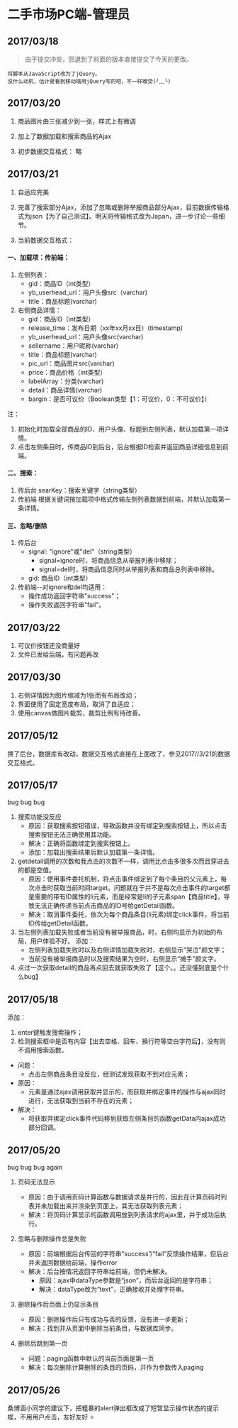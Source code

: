 # 二手市场PC端-管理员

## 2017/03/18
>由于提交冲突，回退到了前面的版本直接提交了今天的更改。

	将脚本从JavaScript改为了jQuery。
	没什么动机，估计是看到移动端用jQuery写的吧，不一样难受(╯﹏╰)


## 2017/03/20
1. 商品图片由三张减少到一张，样式上有微调

2. 加上了数据加载和搜索商品的Ajax

3. 初步数据交互格式：
略　　　

## 2017/03/21
1. 自适应完美

2. 完善了搜索部分Ajax，添加了忽略或删除举报商品部分Ajax，目前数据传输格式为json【为了自己测试】。明天将传输格式改为Japan，进一步讨论一些细节。

3. 当前数据交互格式：

#### 一、加载项：传前端：
1. 左侧列表：
	- gid：商品ID（int类型）
	- yb_userhead_url：用户头像src（varchar)
	- title：商品标题(varchar)
	　　
2. 右侧商品详情：
	- gid：商品ID（int类型）
	- release_time：发布日期（xx年xx月xx日）(timestamp)
	- yb_userhead_url：用户头像src(varchar)
	- sellername：用户昵称(varchar)
	- title：商品标题(varchar)
	- pic_url：商品图片src(varchar)
	- price：商品价格（int类型）
	- labelArray：分类(varchar)
	- detail：商品详情(varchar)
	- bargin：是否可议价（Boolean类型【1：可议价，0：不可议价】）
 
注：
1. 初始化时加载全部商品的ID、用户头像、标题到左侧列表，默认加载第一项详情。
2. 点击左侧条目时，传商品ID到后台，后台根据ID检索并返回商品详细信息到前端。
	　　
#### 二、搜索：
1. 传后台
	searKey：搜索关键字（string类型）
2. 传前端
	根据关键词按加载项中格式传输左侧列表数据到前端，并默认加载第一条详情。

#### 三、忽略/删除
1. 传后台
	+ signal:  "ignore"或"del"（string类型）
		+ signal=ignore时，将商品信息从举报列表中移除；
		+ signal=del时，将商品信息同时从举报列表和商品总列表中移除。
	+ gid: 商品ID（int类型）
	　　　
2. 传前端--对ignore和del均适用：
	+ 操作成功返回字符串"success"；
	+ 操作失败返回字符串"fail"。
　　　
## 2017/03/22
1. 可议价按钮还没商量好
2. 文件已发给后端，有问题再改

## 2017/03/30
1. 右侧详情因为图片缩减为1张而有布局改动；
2. 界面使用了固定宽度布局，取消了自适应；
3. 使用canvas做图片裁剪，裁剪比例有待改善。

## 2017/05/12
换了后台，数据库有改动，数据交互格式直接在上面改了，参见2017//3/21的数据交互格式。

## 2017/05/17
bug bug bug
1. 搜索功能没反应
	- 原因：获取搜索按钮错误，导致函数并没有绑定到搜索按钮上，所以点击搜索按钮无法正确使用其功能。
	- 解决：正确将函数绑定到搜索按钮上。
	- 添加：加载出搜索结果后默认加载第一条详情。
2. getdetail调用的次数和我点击的次数不一样，调用比点击多很多次而且穿进去的都是空值。
	- 原因：使用事件委托机制，将点击事件绑定到了每个条目的父元素上，每次点击时获取当前时间target。问题就在于并不是每次点击事件的target都是需要的带有ID属性的li元素，而是经常是li的子元素span【商品title】，导致无法正确传递当前点击商品的ID号给getDetail函数。
	- 解决：取消事件委托，依次为每个商品条目(li元素)绑定click事件，将当前ID传给getDetail函数。
3. 当左侧列表加载失败或者当前没有被举报商品，时，右侧均显示为初始的布局，用户体验不好。
	添加：
	- 左侧列表加载失败时以及右侧详情加载失败时，右侧显示“哭泣”颜文字；
	- 当前没有被举报商品时以及搜索结果为空时，右侧显示“摊手”颜文字。
4. 点过一次获取detail的商品再点回去就获取失败了【这个。。还没懂到底是个什么bug】

## 2017/05/18
添加： 
1. enter键触发搜索操作；
2. 检测搜索框中是否有内容【出去空格、回车、换行符等空白字符后】，没有则不调用搜索函数。
- 问题：
	- 点击左侧商品条目没反应，经测试发现获取不到对应元素；
- 原因：
	- 元素是通过ajax调用获取并显示的，而获取并绑定事件的操作与ajax同时进行，无法获取到当前不存在的元素；
- 解决：
	- 将获取并绑定click事件代码移到获取左侧条目的函数getData内ajax成功部分回调。

## 2017/05/20
bug bug bug again
1. 页码无法显示
	- 原因：由于调用页码计算函数与数据请求是并行的，因此在计算页码时列表并未加载出来并渲染到页面上，其无法获取列表元素；
	- 解决：将页码计算显示的函数调用放到列表请求的ajax里，并于成功后执行。

2. 忽略与删除操作总是失败
	- 原因：前端根据后台传回的字符串“success”/“fail”反馈操作结果，但后台并未返回数据给前端，操作error
	- 解决：后台按情况返回字符串给前端，但仍未解决。
		- 原因：ajax中dataType参数是“json”，而后台返回的是字符串；
		- 解决：dataType改为“text”，正确接收并处理字符串。

3. 删除操作后页面上仍显示条目
	- 原因：删除操作后只有成功与否的反馈，没有进一步更新；
	- 解决：找到并从页面中删除当前条目，与数据库同步。

4. 删除后跳到第一页
	- 问题：paging函数中默认的当前页面是第一页
	- 解决：每次删除计算删除的条目的页码，并作为参数传入paging

## 2017/05/26
桑博涵小同学的建议下，把粗暴的alert弹出框改成了短暂显示操作状态的提示框，不用用户点击，友好友好 :star: